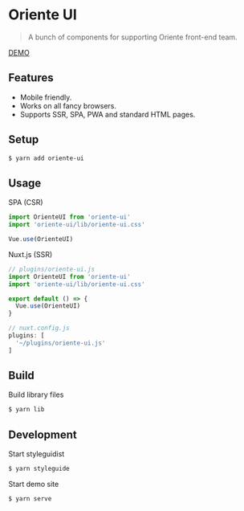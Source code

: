 # Oriente UI

> A bunch of components for supporting Oriente front-end team.

[DEMO](https://workspace.tonypai.now.sh)

## Features

- Mobile friendly.
- Works on all fancy browsers.
- Supports SSR, SPA, PWA and standard HTML pages.

## Setup

```sh
$ yarn add oriente-ui
```
## Usage

SPA (CSR)

```js
import OrienteUI from 'oriente-ui'
import 'oriente-ui/lib/oriente-ui.css'

Vue.use(OrienteUI)
```

Nuxt.js (SSR)

```js
// plugins/oriente-ui.js
import OrienteUI from 'oriente-ui'
import 'oriente-ui/lib/oriente-ui.css'

export default () => {
  Vue.use(OrienteUI)
}

// nuxt.config.js
plugins: [
  '~/plugins/oriente-ui.js'
]
```

## Build

Build library files

```bash
$ yarn lib
```

## Development

Start styleguidist

```bash
$ yarn styleguide
```

Start demo site

```bash
$ yarn serve
```
